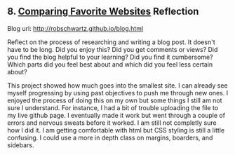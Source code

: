 ## 8. [Comparing Favorite Websites](8_technical_blog/readme.md) Reflection

Blog url: http://robschwartz.github.io/blog.html

Reflect on the process of researching and writing a blog post. It doesn't have to be long. Did you enjoy this? Did you get comments or views? Did you find the blog helpful to your learning? Did you find it cumbersome? Which parts did you feel best about and which did you feel less certain about?

This project showed how much goes into the smallest site. I can already see myself progressing by using past objectives to push me through new ones. I enjoyed the process of doing this on my own but some things I still am not sure I understand. For instance, I had a bit of trouble uploading the file to my live github page. I eventually made it work but went through a couple of errors and nervous sweats before it worked. I am still not completly sure how I did it. I am getting comfortable with html but CSS styling is still a little confusing. I could use a more in depth class on margins, boarders, and sidebars. 